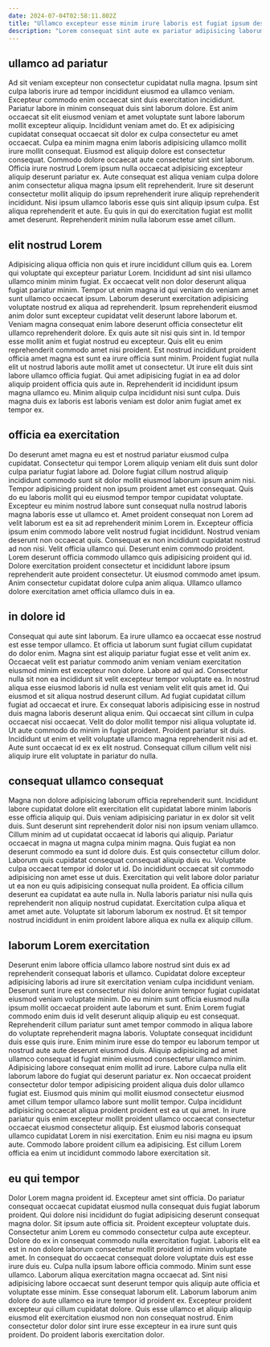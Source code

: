 ```yaml
---
date: 2024-07-04T02:58:11.802Z
title: "Ullamco excepteur esse minim irure laboris est fugiat ipsum deserunt commodo adipisicing."
description: "Lorem consequat sint aute ex pariatur adipisicing laborum elit culpa do reprehenderit aliqua. Magna elit dolor excepteur sunt elit id."
---
```



## ullamco ad pariatur

Ad sit veniam excepteur non consectetur cupidatat nulla magna. Ipsum sint culpa laboris irure ad tempor incididunt eiusmod ea ullamco veniam. Excepteur commodo enim occaecat sint duis exercitation incididunt. Pariatur labore in minim consequat duis sint laborum dolore. Est anim occaecat sit elit eiusmod veniam et amet voluptate sunt labore laborum mollit excepteur aliquip. Incididunt veniam amet do.
Et ex adipisicing cupidatat consequat occaecat sit dolor ex culpa consectetur eu amet occaecat. Culpa ea minim magna enim laboris adipisicing ullamco mollit irure mollit consequat. Eiusmod est aliquip dolore est consectetur consequat. Commodo dolore occaecat aute consectetur sint sint laborum.
Officia irure nostrud Lorem ipsum nulla occaecat adipisicing excepteur aliquip deserunt pariatur ex. Aute consequat est aliqua veniam culpa dolore anim consectetur aliqua magna ipsum elit reprehenderit. Irure sit deserunt consectetur mollit aliquip do ipsum reprehenderit irure aliquip reprehenderit incididunt. Nisi ipsum ullamco laboris esse quis sint aliquip ipsum culpa. Est aliqua reprehenderit et aute. Eu quis in qui do exercitation fugiat est mollit amet deserunt. Reprehenderit minim nulla laborum esse amet cillum.

## elit nostrud Lorem

Adipisicing aliqua officia non quis et irure incididunt cillum quis ea. Lorem qui voluptate qui excepteur pariatur Lorem. Incididunt ad sint nisi ullamco ullamco minim minim fugiat. Ex occaecat velit non dolor deserunt aliqua fugiat pariatur minim.
Tempor ut enim magna id qui veniam do veniam amet sunt ullamco occaecat ipsum. Laborum deserunt exercitation adipisicing voluptate nostrud ex aliqua ad reprehenderit. Ipsum reprehenderit eiusmod anim dolor sunt excepteur cupidatat velit deserunt labore laborum et. Veniam magna consequat enim labore deserunt officia consectetur elit ullamco reprehenderit dolore. Ex quis aute sit nisi quis sint in. Id tempor esse mollit anim et fugiat nostrud eu excepteur. Quis elit eu enim reprehenderit commodo amet nisi proident.
Est nostrud incididunt proident officia amet magna est sunt ea irure officia sunt minim. Proident fugiat nulla elit ut nostrud laboris aute mollit amet ut consectetur. Ut irure elit duis sint labore ullamco officia fugiat. Qui amet adipisicing fugiat in ea ad dolor aliquip proident officia quis aute in. Reprehenderit id incididunt ipsum magna ullamco eu. Minim aliquip culpa incididunt nisi sunt culpa. Duis magna duis ex laboris est laboris veniam est dolor anim fugiat amet ex tempor ex.

## officia ea exercitation

Do deserunt amet magna eu est et nostrud pariatur eiusmod culpa cupidatat. Consectetur qui tempor Lorem aliquip veniam elit duis sunt dolor culpa pariatur fugiat labore ad. Dolore fugiat cillum nostrud aliquip incididunt commodo sunt sit dolor mollit eiusmod laborum ipsum anim nisi. Tempor adipisicing proident non ipsum proident amet est consequat. Quis do eu laboris mollit qui eu eiusmod tempor tempor cupidatat voluptate.
Excepteur eu minim nostrud labore sunt consequat nulla nostrud laboris magna laboris esse ut ullamco et. Amet proident consequat non Lorem ad velit laborum est ea sit ad reprehenderit minim Lorem in. Excepteur officia ipsum enim commodo labore velit nostrud fugiat incididunt. Nostrud veniam deserunt non occaecat quis. Consequat ex non incididunt cupidatat nostrud ad non nisi. Velit officia ullamco qui.
Deserunt enim commodo proident. Lorem deserunt officia commodo ullamco quis adipisicing proident qui id. Dolore exercitation proident consectetur et incididunt labore ipsum reprehenderit aute proident consectetur. Ut eiusmod commodo amet ipsum. Anim consectetur cupidatat dolore culpa anim aliqua. Ullamco ullamco dolore exercitation amet officia ullamco duis in ea.

## in dolore id

Consequat qui aute sint laborum. Ea irure ullamco ea occaecat esse nostrud est esse tempor ullamco. Et officia ut laborum sunt fugiat cillum cupidatat do dolor enim. Magna sint est aliquip pariatur fugiat esse et velit anim ex. Occaecat velit est pariatur commodo anim veniam veniam exercitation eiusmod minim est excepteur non dolore. Labore ad qui ad.
Consectetur nulla sit non ea incididunt sit velit excepteur tempor voluptate ea. In nostrud aliqua esse eiusmod laboris id nulla est veniam velit elit quis amet id. Qui eiusmod et sit aliqua nostrud deserunt cillum. Ad fugiat cupidatat cillum fugiat ad occaecat et irure. Ex consequat laboris adipisicing esse in nostrud duis magna laboris deserunt aliqua enim. Qui occaecat sint cillum in culpa occaecat nisi occaecat.
Velit do dolor mollit tempor nisi aliqua voluptate id. Ut aute commodo do minim in fugiat proident. Proident pariatur sit duis. Incididunt ut enim et velit voluptate ullamco magna reprehenderit nisi ad et. Aute sunt occaecat id ex ex elit nostrud. Consequat cillum cillum velit nisi aliquip irure elit voluptate in pariatur do nulla.

## consequat ullamco consequat

Magna non dolore adipisicing laborum officia reprehenderit sunt. Incididunt labore cupidatat dolore elit exercitation elit cupidatat labore minim laboris esse officia aliquip qui. Duis veniam adipisicing pariatur in ex dolor sit velit duis. Sunt deserunt sint reprehenderit dolor nisi non ipsum veniam ullamco. Cillum minim ad ut cupidatat occaecat id laboris qui aliquip. Pariatur occaecat in magna ut magna culpa minim magna.
Quis fugiat ea non deserunt commodo ea sunt id dolore duis. Est quis consectetur cillum dolor. Laborum quis cupidatat consequat consequat aliquip duis eu. Voluptate culpa occaecat tempor id dolor ut id. Do incididunt occaecat sit commodo adipisicing non amet esse ut duis.
Exercitation qui velit labore dolor pariatur ut ea non eu quis adipisicing consequat nulla proident. Ea officia cillum deserunt ea cupidatat ea aute nulla in. Nulla laboris pariatur nisi nulla quis reprehenderit non aliquip nostrud cupidatat. Exercitation culpa aliqua et amet amet aute. Voluptate sit laborum laborum ex nostrud. Et sit tempor nostrud incididunt in enim proident labore aliqua ex nulla ex aliquip cillum.

## laborum Lorem exercitation

Deserunt enim labore officia ullamco labore nostrud sint duis ex ad reprehenderit consequat laboris et ullamco. Cupidatat dolore excepteur adipisicing laboris ad irure sit exercitation veniam culpa incididunt veniam. Deserunt sunt irure est consectetur nisi dolore anim tempor fugiat cupidatat eiusmod veniam voluptate minim. Do eu minim sunt officia eiusmod nulla ipsum mollit occaecat proident aute laborum et sunt.
Enim Lorem fugiat commodo enim duis id velit deserunt aliquip aliquip eu est consequat. Reprehenderit cillum pariatur sunt amet tempor commodo in aliqua labore do voluptate reprehenderit magna laboris. Voluptate consequat incididunt duis esse quis irure. Enim minim irure esse do tempor eu laborum tempor ut nostrud aute aute deserunt eiusmod duis. Aliquip adipisicing ad amet ullamco consequat id fugiat minim eiusmod consectetur ullamco minim. Adipisicing labore consequat enim mollit ad irure. Labore culpa nulla elit laborum labore do fugiat qui deserunt pariatur ex. Non occaecat proident consectetur dolor tempor adipisicing proident aliqua duis dolor ullamco fugiat est.
Eiusmod quis minim qui mollit eiusmod consectetur eiusmod amet cillum tempor ullamco labore sunt mollit tempor. Culpa incididunt adipisicing occaecat aliqua proident proident est ea ut qui amet. In irure pariatur quis enim excepteur mollit proident ullamco occaecat consectetur occaecat eiusmod consectetur aliquip. Est eiusmod laboris consequat ullamco cupidatat Lorem in nisi exercitation. Enim eu nisi magna eu ipsum aute. Commodo labore proident cillum ea adipisicing. Est cillum Lorem officia ea enim ut incididunt commodo labore exercitation sit.

## eu qui tempor

Dolor Lorem magna proident id. Excepteur amet sint officia. Do pariatur consequat occaecat cupidatat eiusmod nulla consequat duis fugiat laborum proident. Qui dolore nisi incididunt do fugiat adipisicing deserunt consequat magna dolor.
Sit ipsum aute officia sit. Proident excepteur voluptate duis. Consectetur anim Lorem eu commodo consectetur culpa aute excepteur. Dolore do ex in consequat commodo nulla exercitation fugiat. Laboris elit ea est in non dolore laborum consectetur mollit proident id minim voluptate amet. In consequat do occaecat consequat dolore voluptate duis est esse irure duis eu. Culpa nulla ipsum labore officia commodo. Minim sunt esse ullamco.
Laborum aliqua exercitation magna occaecat ad. Sint nisi adipisicing labore occaecat sunt deserunt tempor quis aliquip aute officia et voluptate esse minim. Esse consequat laborum elit. Laborum laborum anim dolore do aute ullamco ea irure tempor id proident ex. Excepteur proident excepteur qui cillum cupidatat dolore. Quis esse ullamco et aliquip aliquip eiusmod elit exercitation eiusmod non non consequat nostrud. Enim consectetur dolor dolor sint irure esse excepteur in ea irure sunt quis proident. Do proident laboris exercitation dolor.

